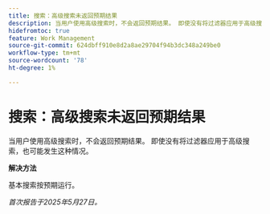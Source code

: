 ```yaml
---
title: 搜索：高级搜索未返回预期结果
description: 当用户使用高级搜索时，不会返回预期结果。 即使没有将过滤器应用于高级搜索，也可能发生这种情况。
hidefromtoc: true
feature: Work Management
source-git-commit: 624dbff910e8d2a8ae29704f94b3dc348a249be0
workflow-type: tm+mt
source-wordcount: '78'
ht-degree: 1%

---
```



# 搜索：高级搜索未返回预期结果

当用户使用高级搜索时，不会返回预期结果。 即使没有将过滤器应用于高级搜索，也可能发生这种情况。

**解决方法**

基本搜索按预期运行。

_首次报告于2025年5月27日。_
